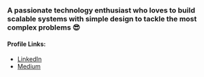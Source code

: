 ### A passionate technology enthusiast who loves to build scalable systems with simple design to tackle the most complex problems :sunglasses:

#### Profile Links:
- [LinkedIn](https://www.linkedin.com/in/kushsaraiya/)
- [Medium](medium.com/@kush.saraiya)

<!--
**saraiyakush/saraiyakush** is a ✨ _special_ ✨ repository because its `README.md` (this file) appears on your GitHub profile.

Here are some ideas to get you started:

- 🔭 I’m currently working on ...
- 🌱 I’m currently learning ...
- 👯 I’m looking to collaborate on ...
- 🤔 I’m looking for help with ...
- 💬 Ask me about ...
- 📫 How to reach me: ...
- 😄 Pronouns: ...
- ⚡ Fun fact: ...
-->
